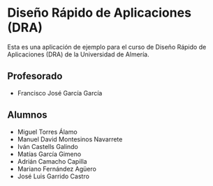 # Diseño Rápido de Aplicaciones (DRA)

Esta es una aplicación de ejemplo para el curso de Diseño Rápido de Aplicaciones (DRA) de la Universidad de Almería.

## Profesorado
* Francisco José García García

## Alumnos
* Miguel Torres Álamo
* Manuel David Montesinos Navarrete
* Iván Castells Galindo
* Matías García Gimeno
* Adrián Camacho Capilla
* Mariano Fernández Agüero
* José Luis Garrido Castro
